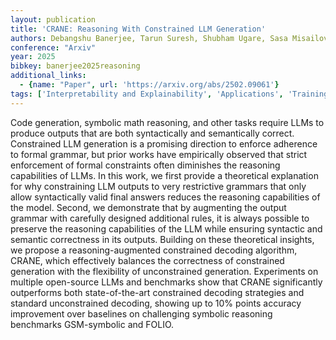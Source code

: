```yaml
---
layout: publication
title: 'CRANE: Reasoning With Constrained LLM Generation'
authors: Debangshu Banerjee, Tarun Suresh, Shubham Ugare, Sasa Misailovic, Gagandeep Singh
conference: "Arxiv"
year: 2025
bibkey: banerjee2025reasoning
additional_links:
  - {name: "Paper", url: 'https://arxiv.org/abs/2502.09061'}
tags: ['Interpretability and Explainability', 'Applications', 'Training Techniques']
---
```

Code generation, symbolic math reasoning, and other tasks require LLMs to
produce outputs that are both syntactically and semantically correct.
Constrained LLM generation is a promising direction to enforce adherence to
formal grammar, but prior works have empirically observed that strict
enforcement of formal constraints often diminishes the reasoning capabilities
of LLMs. In this work, we first provide a theoretical explanation for why
constraining LLM outputs to very restrictive grammars that only allow
syntactically valid final answers reduces the reasoning capabilities of the
model. Second, we demonstrate that by augmenting the output grammar with
carefully designed additional rules, it is always possible to preserve the
reasoning capabilities of the LLM while ensuring syntactic and semantic
correctness in its outputs. Building on these theoretical insights, we propose
a reasoning-augmented constrained decoding algorithm, CRANE, which effectively
balances the correctness of constrained generation with the flexibility of
unconstrained generation. Experiments on multiple open-source LLMs and
benchmarks show that CRANE significantly outperforms both state-of-the-art
constrained decoding strategies and standard unconstrained decoding, showing up
to 10% points accuracy improvement over baselines on challenging symbolic
reasoning benchmarks GSM-symbolic and FOLIO.
